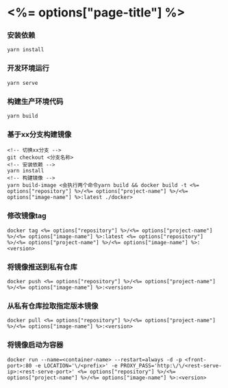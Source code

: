 <!--
 * @Author: wupeiwen <javapeiwen2010@gmail.com>
 * @Date: 2020-12-10 11:02:58
 * @LastEditors: wupeiwen <javapeiwen2010@gmail.com>
 * @LastEditTime: 2020-12-11 11:48:31
-->
# <%= options["page-title"] %>

### 安装依赖
```
yarn install
```

### 开发环境运行
```
yarn serve
```

### 构建生产环境代码
```
yarn build
```

### 基于xx分支构建镜像
```
<!-- 切换xx分支 -->
git checkout <分支名称>
<!-- 安装依赖 -->
yarn install
<!-- 构建镜像 -->
yarn build-image <会执行两个命令yarn build && docker build -t <%= options["repository"] %>/<%= options["project-name"] %>/<%= options["image-name"] %>:latest ./docker>
```

### 修改镜像tag
```
docker tag <%= options["repository"] %>/<%= options["project-name"] %>/<%= options["image-name"] %>:latest <%= options["repository"] %>/<%= options["project-name"] %>/<%= options["image-name"] %>:<version>
```

### 将镜像推送到私有仓库
```
docker push <%= options["repository"] %>/<%= options["project-name"] %>/<%= options["image-name"] %>:<version>
```

### 从私有仓库拉取指定版本镜像
```
docker pull <%= options["repository"] %>/<%= options["project-name"] %>/<%= options["image-name"] %>:<version>
```

### 将镜像启动为容器
```
docker run --name=<container-name> --restart=always -d -p <front-port>:80 -e LOCATION='\/<prefix>' -e PROXY_PASS='http:\/\/<rest-serve-ip>:<rest-serve-port>' <%= options["repository"] %>/<%= options["project-name"] %>/<%= options["image-name"] %>:<version>
```